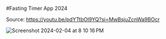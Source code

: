 #Fasting Timer App 2024

Source: https://youtu.be/pdYTtbOl9YQ?si=MwBsjuZcnWa9BOcr

![Screenshot 2024-02-04 at 8 10 16 PM](https://github.com/Yuweh/FastingTimer_2024/assets/13888326/3e695b89-98cc-41ee-bf01-97a6fd4d3b57)
